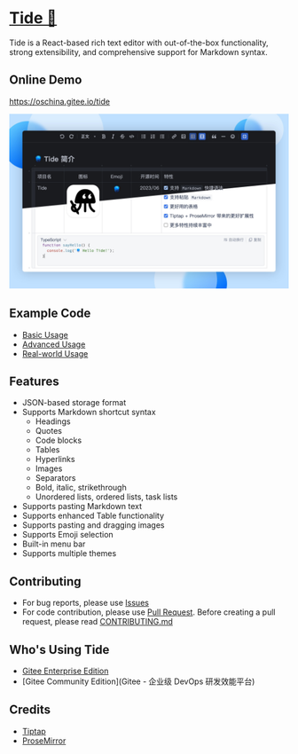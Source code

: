 # [Tide 🪼](https://gitee.com/oschina/tide)

Tide is a React-based rich text editor with out-of-the-box functionality, strong extensibility, and comprehensive support for Markdown syntax.

## Online Demo

https://oschina.gitee.io/tide

![](./docs/images/tide-screenshot.jpg)

## Example Code

- [Basic Usage](./packages/editor/README.md)
- [Advanced Usage](./apps/demo)
- [Real-world Usage](./apps/legacy)

## Features

- JSON-based storage format
- Supports Markdown shortcut syntax
  - Headings
  - Quotes
  - Code blocks
  - Tables
  - Hyperlinks
  - Images
  - Separators
  - Bold, italic, strikethrough
  - Unordered lists, ordered lists, task lists
- Supports pasting Markdown text
- Supports enhanced Table functionality
- Supports pasting and dragging images
- Supports Emoji selection
- Built-in menu bar
- Supports multiple themes

## Contributing

- For bug reports, please use [Issues](https://gitee.com/oschina/tide/issues)
- For code contribution, please use [Pull Request](https://gitee.com/oschina/tide/pulls). Before creating a pull request, please read [CONTRIBUTING.md](./docs/CONTRIBUTING.md)

## Who's Using Tide

- [Gitee Enterprise Edition](https://e.gitee.com)
- [Gitee Community Edition](Gitee - 企业级 DevOps 研发效能平台)

## Credits

- [Tiptap](https://github.com/ueberdosis/tiptap)
- [ProseMirror](https://github.com/ProseMirror/prosemirror)
